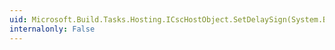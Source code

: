 ```yaml
---
uid: Microsoft.Build.Tasks.Hosting.ICscHostObject.SetDelaySign(System.Boolean,System.Boolean)
internalonly: False
---
```

